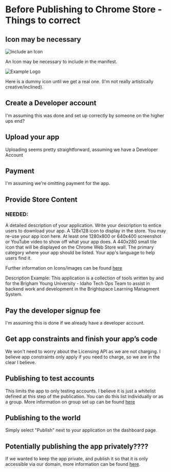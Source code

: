 # Before Publishing to Chrome Store - Things to correct

## Icon may be necessary 

![Include an Icon](http://i.imgur.com/qhS7ySi.png) 

An Icon may be necessary to include in the manifest.

![Example Logo](http://i.imgur.com/MwRQs76.png)

Here is a dummy icon until we get a real one. (I'm not really artistically creative/inclined).

## Create a Developer account

I'm assuming this was done and set up correctly by someone on the higher ups end?

## Upload your app

Uploading seems pretty straightforward, assuming we have a Developer Account

## Payment

I'm assuming we're omitting payment for the app.

## Provide Store Content

### NEEDED: 
A detailed description of your application. Write your description to entice users to download your app.
A 128x128 icon to display in the store. You may re-use your app icon here.
At least one 1280x800 or 640x400 screenshot or YouTube video to show off what your app does.
A 440x280 small tile icon that will be displayed on the Chrome Web Store wall.
The primary category where your app should be listed.
Your app's language to help users find it.

Further information on Icons/images can be found [here](https://developer.chrome.com/webstore/images)

Description Example: 
This application is a collection of tools written by and for the Brigham Young University - Idaho Tech Ops Team to assist in backend work and development in the Brightspace Learning Managment System. 

## Pay the developer signup fee

I'm assuming this is done if we already have a developer account.

## Get app constraints and finish your app’s code

We won't need to worry about the Licensing API as we are not charging. I believe app constraints only apply if you need to charge, so we are in the clear I believe.

## Publishing to test accounts

This limits the app to only testing accounts. I believe it is just a whitelist defined at this step of the publication. You can do this list individually or as a group. More information on group set up can be found [here](https://developer.chrome.com/webstore/publish#set-up-group-publishing)

## Publishing to the world

Simply select "Publish" next to your application on the dashboard page. 

## Potentially publishing the app privately????

If we wanted to keep the app private, and publish it so that it is only accessible via our domain, more information can be found [here](https://support.google.com/chrome/a/answer/2663860?hl=en).

